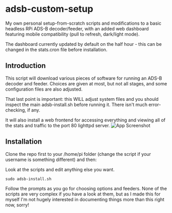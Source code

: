 # adsb-custom-setup
My own personal setup-from-scratch scripts and modifications to a basic headless RPi ADS-B decoder/feeder, with an added web dashboard featuring mobile compatibility (pull to refresh, dark/light mode).

The dashboard currently updated by default on the half hour - this can be changed in the stats.cron file before installation.

## Introduction
This script will download various pieces of software for running an ADS-B decoder and feeder. Choices are given at most, but not all stages, and some configuration files are also adjusted.

That last point is important: this WILL adjust system files and you should inspect the main adsb-install.sh before running it. There isn't much error-checking, if any.

It will also install a web frontend for accessing everything and viewing all of the stats and traffic to the port 80 lighttpd server.
![App Screenshot](https://i.imgur.com/wgOmN93.jpg "App Screenshot")

## Installation
Clone the repo first to your /home/pi folder (change the script if your username is something different) and then:

Look at the scripts and edit anything else you want.

`sudo adsb-install.sh`

Follow the prompts as you go for choosing options and feeders. None of the scripts are very complex if you have a look at them, but as I made this for myself I'm not hugely interested in documenting things more than this right now, sorry!
